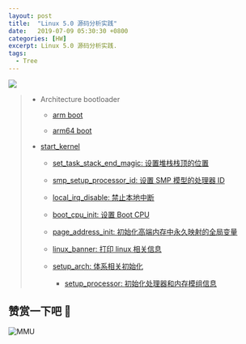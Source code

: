 ```yaml
---
layout: post
title:  "Linux 5.0 源码分析实践"
date:   2019-07-09 05:30:30 +0800
categories: [HW]
excerpt: Linux 5.0 源码分析实践.
tags:
  - Tree
---
```


![](https://gitee.com/BiscuitOS_team/GIFBase/raw/master/RPI/GIF000202.gif)

> - Architecture bootloader
>
>   - [arm boot](https://biscuitos.github.io/blog/ARM-Catalogue-Image/#SC)
>
>   - [arm64 boot](https://biscuitos.github.io/blog/ARM-Catalogue-Image/#SC)
>
> - [start_kernel](https://biscuitos.github.io/blog/SOURCECODE/#A0000)
>
>   - [set_task_stack_end_magic: 设置堆栈栈顶的位置](https://biscuitos.github.io/blog/SOURCECODE/#A0001)
>
>   - [smp_setup_processor_id: 设置 SMP 模型的处理器 ID](https://biscuitos.github.io/blog/SOURCECODE/#A0004)
>
>   - [local_irq_disable: 禁止本地中断](https://biscuitos.github.io/blog/SOURCECODE/#A0011)
>
>   - [boot_cpu_init: 设置 Boot CPU](https://biscuitos.github.io/blog/SOURCECODE/#A0014)
>
>   - [page_address_init: 初始化高端内存中永久映射的全局变量](https://biscuitos.github.io/blog/SOURCECODE/#A0033)
>
>   - [linux_banner: 打印 linux 相关信息](https://biscuitos.github.io/blog/SOURCECODE/#A0036)
>
>   - [setup_arch: 体系相关初始化](https://biscuitos.github.io/blog/SOURCECODE/#A0038)
>
>     - [setup_processor: 初始化处理器和内存模组信息](https://biscuitos.github.io/blog/SOURCECODE/#A0074)


## 赞赏一下吧 🙂

![MMU](https://gitee.com/BiscuitOS_team/GIFBase/raw/master/RPI/HAB000036.jpg)
